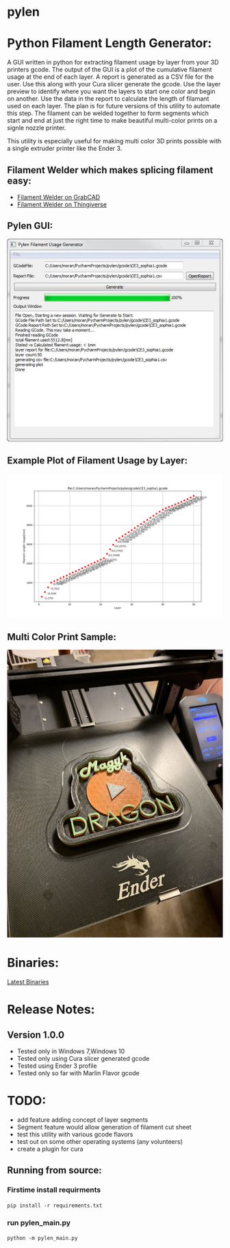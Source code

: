 # pylen
# Python Filament Length Generator:

A GUI written in python for extracting filament usage by layer from your 3D printers gcode.
The output of the GUI is a plot of the cumulative filament usage at the end of each layer.
A report is generated as a CSV file for the user. Use this along with your Cura slicer generate the gcode. Use the layer preview to identify where you want the layers to start one color and begin on another. Use the data in the report to calculate the length of filamant used on each layer. The plan is for future versions of this utility to automate this step. The filament can be welded together to form segments which start and end at just the right time to make beautiful multi-color prints on a signle nozzle printer.

This utility is especially useful for making multi color 3D prints possible with a single extruder printer like the Ender 3.

## Filament Welder which makes splicing filament easy:
- [Filament Welder on GrabCAD](https://grabcad.com/library/3dprint-filament-welder-1)
- [Filament Welder on Thingiverse](https://www.thingiverse.com/thing:4736586)
    
## Pylen GUI:

 ![pylen_gui](https://github.com/bmoniey/pylen/blob/master/pylen_gui_screenshot.jpg?raw=true)

## Example Plot of Filament Usage by Layer:

![Layer_Plot](https://github.com/bmoniey/pylen/blob/master/pylen_plot_example.png?raw=true)

## Multi Color Print Sample:

 ![multi_color_print](https://github.com/bmoniey/pylen/blob/master/pylen_multi_color_print_magykdragon_logo.JPG?raw=true)

# Binaries:
[Latest Binaries](https://github.com/bmoniey/pylen/tree/master/dist)

# Release Notes:

## Version 1.0.0

- Tested only in Windows 7,Windows 10
- Tested only using Cura slicer generated gcode
- Tested using Ender 3 profile
- Tested only so far with Marlin Flavor gcode

# TODO:
- add feature adding concept of layer segments
- Segment feature would allow generation of filament cut sheet
- test this utility with various gcode flavors
- test out on some other operating systems (any volunteers)
- create a plugin for cura

## Running from source:
### Firstime install requirments
`pip install -r requirements.txt`
### run pylen_main.py
`python -m pylen_main.py`

